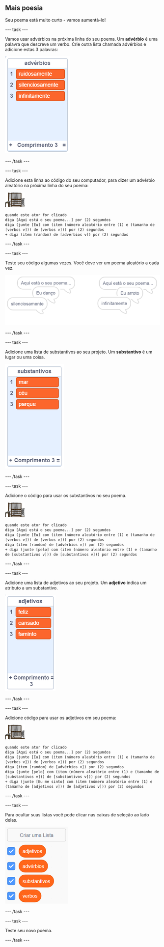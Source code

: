 ## Mais poesia

Seu poema está muito curto - vamos aumentá-lo!

--- task ---

Vamos usar advérbios na próxima linha do seu poema. Um **advérbio** é uma palavra que descreve um verbo. Crie outra lista chamada advérbios e adicione estas 3 palavras:

![lista com as palavras ruidosamente, silenciosamente e infinitamente](images/poetry-adverbs.png)

--- /task ---

--- task ---

Adicione esta linha ao código do seu computador, para dizer um advérbio aleatório na próxima linha do seu poema:

![ator Computador](images/computer-sprite.png)

```blocks3
quando este ator for clicado
diga [Aqui está o seu poema...] por (2) segundos
diga (junte [Eu] com (item (número aleatório entre (1) e (tamanho de [verbos v])) de [verbos v])) por (2) segundos
+ diga (item (random) de [advérbios v]) por (2) segundos
```

--- /task ---

--- task ---

Teste seu código algumas vezes. Você deve ver um poema aleatório a cada vez.

![balões de fala aleatórias com advérbios](images/poetry-adverb-test.png)

--- /task ---

--- task ---

Adicione uma lista de substantivos ao seu projeto. Um **substantivo** é um lugar ou uma coisa.

![uma lista de substantivos com as palavras mar, lua, árvore](images/poetry-nouns.png)

--- /task ---

--- task ---

Adicione o código para usar os substantivos no seu poema.

![ator Computador](images/computer-sprite.png)

```blocks3
quando este ator for clicado
diga [Aqui está o seu poema...] por (2) segundos
diga (junte [Eu] com (item (número aleatório entre (1) e (tamanho de [verbos v])) de [verbos v])) por (2) segundos
diga (item (random) de [advérbios v]) por (2) segundos
+ diga (junte [pelo] com (item (número aleatório entre (1) e (tamanho de [substantivos v])) de [substantivos v])) por (2) segundos
```

--- /task ---

--- task ---

Adicione uma lista de adjetivos ao seu projeto. Um **adjetivo** indica um atributo a um substantivo.

![uma lista de adjetivos: feliz, cansado, com fome](images/poetry-adjectives.png)

--- /task ---

--- task ---

Adicione código para usar os adjetivos em seu poema:

![ator Computador](images/computer-sprite.png)

```blocks3
quando este ator for clicado
diga [Aqui está o seu poema...] por (2) segundos
diga (junte [Eu] com (item (número aleatório entre (1) e (tamanho de [verbos v])) de [verbos v])) por (2) segundos
diga (item (random) de [advérbios v]) por (2) segundos
diga (junte [pelo] com (item (número aleatório entre (1) e (tamanho de [substantivos v])) de [substantivos v])) por (2) segundos
+ diga (junte [Eu me sinto] com (item (número aleatório entre (1) e (tamanho de [adjetivos v])) de [adjetivos v])) por (2) segundos
```

--- /task ---

--- task ---

Para ocultar suas listas você pode clicar nas caixas de seleção ao lado delas.

![lista de variáveis com as caixas de seleção selecionadas](images/poetry-lists-tick.png)

--- /task ---

--- task ---

Teste seu novo poema.

--- /task ---